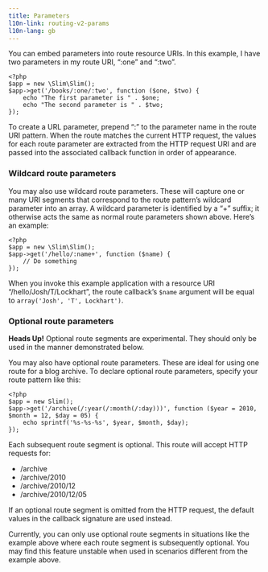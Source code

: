 ```yaml
---
title: Parameters
l10n-link: routing-v2-params
l10n-lang: gb
---
```

You can embed parameters into route resource URIs. In this example, I have two parameters in my
route URI, “:one” and “:two”.

    <?php
    $app = new \Slim\Slim();
    $app->get('/books/:one/:two', function ($one, $two) {
        echo "The first parameter is " . $one;
        echo "The second parameter is " . $two;
    });

To create a URL parameter, prepend “:” to the parameter name in the route URI pattern. When the route matches the
current HTTP request, the values for each route parameter are extracted from the HTTP request URI and are passed
into the associated callback function in order of appearance.

### Wildcard route parameters

You may also use wildcard route parameters. These will capture one or many URI segments that correspond to the route
pattern’s wildcard parameter into an array. A wildcard parameter is identified by a “+” suffix; it otherwise acts
the same as normal route parameters shown above. Here’s an example:

    <?php
    $app = new \Slim\Slim();
    $app->get('/hello/:name+', function ($name) {
        // Do something
    });

When you invoke this example application with a resource URI “/hello/Josh/T/Lockhart”, the route callback’s `$name`
argument will be equal to `array('Josh', 'T', Lockhart')`.

### Optional route parameters

<div class="alert alert-warning">
    <strong>Heads Up!</strong> Optional route segments are experimental. They should only be used
    in the manner demonstrated below.
</div>

You may also have optional route parameters. These are ideal for using one route for a blog archive. To declare
optional route parameters, specify your route pattern like this:

    <?php
    $app = new Slim();
    $app->get('/archive(/:year(/:month(/:day)))', function ($year = 2010, $month = 12, $day = 05) {
        echo sprintf('%s-%s-%s', $year, $month, $day);
    });

Each subsequent route segment is optional. This route will accept HTTP requests for:

* /archive
* /archive/2010
* /archive/2010/12
* /archive/2010/12/05

If an optional route segment is omitted from the HTTP request, the default values in the callback signature are
used instead.

Currently, you can only use optional route segments in situations like the example above where each route segment is
subsequently optional. You may find this feature unstable when used in scenarios different from the example above.

